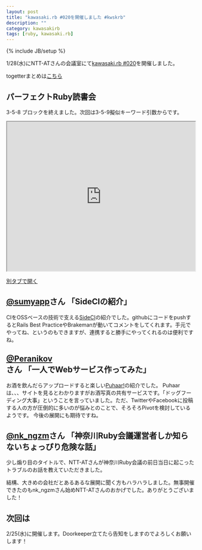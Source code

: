 ```yaml
---
layout: post
title: "kawasaki.rb #020を開催しました #kwskrb"
description: ""
category: kawasakirb
tags: [ruby, kawasaki.rb]
---
```

{% include JB/setup %}

1/28(水)にNTT-ATさんの会議室にて[kawasaki.rb #020](http://kawasakirb.doorkeeper.jp/events/19843)を開催しました。

togetterまとめは[こちら](http://togetter.com/li/775762)

## パーフェクトRuby読書会

3-5-8 ブロックを終えました。次回は3-5-9擬似キーワード引数からです。

<iframe src="http://nbviewer.ipython.org/github/kawasakirb/meetups/blob/master/pruby/kawasakirb020.ipynb" width="100%" height="400px"></iframe>

[別タブで開く](http://nbviewer.ipython.org/github/kawasakirb/meetups/blob/master/pruby/kawasakirb020.ipynb)

## [@sumyapp](https://twitter.com/sumyapp)さん 「SideCIの紹介」

CIをOSSベースの技術で支える[SideCI](https://www.sideci.com/)の紹介でした。githubにコードをpushするとRails Best PracticeやBrakemanが動いてコメントをしてくれます。手元でやってね、というのもできますが、連携すると勝手にやってくれるのは便利ですね。

## [@Peranikov](https://twitter.com/Peranikov)さん 「一人でWebサービス作ってみた」

お酒を飲んだらアップロードすると楽しい[Puhaar!](http://puhaar.jp/)の紹介でした。
Puhaarは、、、サイトを見るとわかりますがお酒写真の共有サービスです。「ドッグフーディング大事」ということを言っていました。ただ、TwitterやFacebookに投稿する人の方が圧倒的に多いのが悩みとのことで、そろそろPivotを検討しているようです。
今後の展開にも期待ですね。

## [@nk_ngzm](https://twitter.com/nk_ngzm)さん 「神奈川Ruby会議運営者しか知らないちょっぴり危険な話」

少し煽り目のタイトルで、NTT-ATさんが神奈川Ruby会議の前日当日に起こったトラブルのお話を教えていただきました。

結構、大きめの会社だとあるあるな展開に聞く方もハラハラしました。無事開催できたのもnk_ngzmさん始めNTT-ATさんのおかげでした。ありがとうございました！


## 次回は

2/25(水)に開催します。Doorkeeper立てたら告知をしますのでよろしくお願いします！
